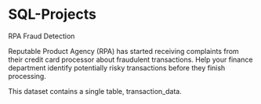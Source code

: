 # SQL-Projects
RPA Fraud Detection

Reputable Product Agency (RPA) has started receiving complaints from their credit card processor about fraudulent transactions. Help your finance department identify potentially risky transactions before they finish processing.

This dataset contains a single table, transaction_data.
